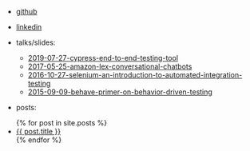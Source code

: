 - <i class="fa fa-github" aria-hidden="true"></i> [github](https://github.com/southekal)

- <i class="fa fa-linkedin" aria-hidden="true"></i> [linkedin](https://linkedin.com/in/southe)

- <i class="fa fa-book"></i> talks/slides:
  - [2019-07-27-cypress-end-to-end-testing-tool](https://southekal.com/talks/cypress-presentation.html)
  - [2017-05-25-amazon-lex-conversational-chatbots](https://southekal.com/talks/amazon-lex-chatbot.html)
  - [2016-10-27-selenium-an-introduction-to-automated-integration-testing](https://southekal.com/talks/devict-selenium-intro.html)
  - [2015-09-09-behave-primer-on-behavior-driven-testing](https://southekal.com/talks/intro-to-behavior-driven-testing-using-behave.html)

- <i class="fa fa-pen"></i> posts:
<ul>
  {% for post in site.posts %}
    <li>
      <a href="{{ post.url }}">{{ post.title }}</a>
    </li>
  {% endfor %}
</ul>
